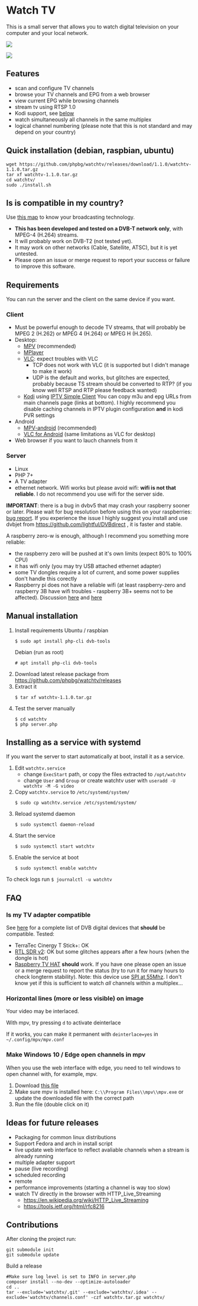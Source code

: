 # Watch TV
This is a small server that allows you to watch digital television on your computer and your local network.

![](channels.png)

![](guide.png)

## Features
* scan and configure TV channels
* browse your TV channels and EPG from a web browser
* view current EPG while browsing channels
* stream tv using RTSP 1.0
* Kodi support, see [below](#kodi)
* watch simultaneously all channels in the same multiplex
* logical channel numbering (please note that this is not standard and may depend on your country)

## Quick installation (debian, raspbian, ubuntu)
```shell
wget https://github.com/phpbg/watchtv/releases/download/1.1.0/watchtv-1.1.0.tar.gz
tar xf watchtv-1.1.0.tar.gz
cd watchtv/
sudo ./install.sh
```

## Is is compatible in my country?
Use [this map](https://fr.wikipedia.org/wiki/DVB-T#/media/File:Digital_terrestrial_television_standards.svg) to know your broadcasting technology.
* **This has been developed and tested on a DVB-T network only**, with MPEG-4 (H.264) streams.
* It will probably work on DVB-T2 (not tested yet).
* It may work on other networks (Cable, Satellite, ATSC), but it is yet untested.
* Please open an issue or merge request to report your success or failure to improve this software. 

## Requirements
You can run the server and the client on the same device if you want.

### Client
* Must be powerful enough to decode TV streams, that will probably be MPEG 2 (H.262) or MPEG 4 (H.264) or MPEG H (H.265).
* Desktop:
  * [MPV](https://mpv.io/) (recommended)
  * [MPlayer](http://www.mplayerhq.hu)
  * [VLC](https://www.videolan.org/vlc): expect troubles with VLC
    * TCP does not work with VLC (it is supported but I didn't manage to make it work)
    * UDP is the default and works, but glitches are expected, probably because TS stream should be converted to RTP? (if you know well RTSP and RTP please feedback wanted)
  * <a name="kodi"></a>[Kodi](https://kodi.tv/) using [IPTV Simple Client](https://kodi.wiki/view/Add-on:IPTV_Simple_Client) You can copy m3u and epg URLs from main channels page (links at bottom). I highly recommend you disable caching channels in IPTV plugin configuration **and** in kodi PVR settings 
* Android
  * [MPV-android](https://play.google.com/store/apps/details?id=is.xyz.mpv) (recommended)
  * [VLC for Android](https://play.google.com/store/apps/details?id=org.videolan.vlc) (same limitations as VLC for desktop)
* Web browser if you want to lauch channels from it

### Server
* Linux
* PHP 7+
* A TV adapter
* ethernet network. Wifi works but please avoid wifi: **wifi is not that reliable**. I do not recommend you use wifi for the server side.

**IMPORTANT**: there is a bug in dvbv5 that may crash your raspberry sooner or later. Please wait for bug resolution before using this on your raspberries: [bug report](https://bugs.launchpad.net/raspbian/+bug/1819650). If you experience the issue I highly suggest you install and use dvbjet from https://github.com/lightful/DVBdirect , it is faster and stable. 

A raspberry zero-w is enough, although I recommend you something more reliable:
* the raspberry zero will be pushed at it's own limits (expect 80% to 100% CPU)
* it has wifi only (you may try USB attached ethernet adapter)
* some TV dongles require a lot of current, and some power supplies don't handle this corectly
* Raspberry pi does not have a reliable wifi (at least raspberry-zero and raspberry 3B have wifi troubles - raspberry 3B+ seems not to be affected). Discussion [here](https://www.raspberrypi.org/forums/viewtopic.php?f=28&t=188891&sid=afdef6524bddc08ec983fe57bb3a797c) and [here](https://www.raspberrypi.org/forums/viewtopic.php?f=36&t=234058)

## Manual installation

1. Install requirements
    Ubuntu / raspbian
    ```shell
    $ sudo apt install php-cli dvb-tools
    ```
    Debian (run as root)
    ```shell
    # apt install php-cli dvb-tools
    ```
2. Download latest release package from https://github.com/phpbg/watchtv/releases
3. Extract it
    ```shell
    $ tar xf watchtv-1.1.0.tar.gz
    ```
3. Test the server manually
    ```shell
    $ cd watchtv
    $ php server.php
    ```

## Installing as a service with systemd
If you want the server to start automatically at boot, install it as a service.
1. Edit `watchtv.service`
    * change `ExecStart` path, or copy the files extracted to `/opt/watchtv`
    * change `User` and `Group` or create watchtv user with `useradd -U watchtv -M -G video`
2. Copy `watchtv.service` to `/etc/systemd/system/`
    ```shell
    $ sudo cp watchtv.service /etc/systemd/system/
    ```
3. Reload systemd daemon
    ```shell
    $ sudo systemctl daemon-reload
    ```
4. Start the service
    ```shell
    $ sudo systemctl start watchtv
    ```
5. Enable the service at boot
    ```shell
    $ sudo systemctl enable watchtv
    ```
To check logs run `$ journalctl -u watchtv`
   
## FAQ
### Is my TV adapter compatible
See [here](https://www.linuxtv.org/wiki/index.php/Hardware_device_information) for a complete list of DVB digital devices that **should** be compatible.
Tested:
  * TerraTec Cinergy T Stick+: OK
  * [RTL SDR v2](https://www.rtl-sdr.com/): OK but some glitches appears after a few hours (when the dongle is hot)
  * [Raspberry TV HAT](https://www.raspberrypi.org/blog/raspberry-pi-tv-hat/) **should** work. If you have one please open an issue or a merge request to report the status (try to run it for many hours to check longterm stability). Note: this device use [SPI at 55Mhz](https://patchwork.kernel.org/patch/10003465/#21035387). I don't know yet if this is sufficient to watch *all* channels within a multiplex...
  
### Horizontal lines (more or less visible) on image
Your video may be interlaced.

With mpv, try pressing `d` to activate deinterlace

If it works, you can make it permanent with `deinterlace=yes` in `~/.config/mpv/mpv.conf`

### Make Windows 10 / Edge open channels in mpv
When you use the web interface with edge, you need to tell windows to open channel with, for example, mpv.

1. Download [this file](mpv_register.reg)
2. Make sure mpv is installed here: `C:\\Program Files\\mpv\\mpv.exe` or update the downloaded file with the correct path
4. Run the file (double click on it)

## Ideas for future releases
* Packaging for common linux distributions
* Support Fedora and arch in install script
* live update web interface to reflect avaliable channels when a stream is already running
* multiple adapter support
* pause (live recording)
* scheduled recording
* remote
* performance improvements (starting a channel is way too slow)
* watch TV directly in the browser with HTTP_Live_Streaming
  * https://en.wikipedia.org/wiki/HTTP_Live_Streaming
  * https://tools.ietf.org/html/rfc8216

## Contributions
After cloning the project run:

    git submodule init
    git submodule update

Build a release

    #Make sure log level is set to INFO in server.php
    composer install --no-dev --optimize-autoloader
    cd ..
    tar --exclude='watchtv/.git' --exclude='watchtv/.idea' --exclude='watchtv/channels.conf' -czf watchtv.tar.gz watchtv/